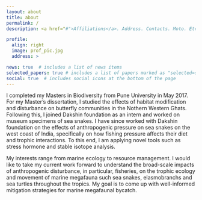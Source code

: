 ```yaml
---
layout: about
title: about
permalink: /
description: <a href="#">Affiliations</a>. Address. Contacts. Moto. Etc.

profile:
  align: right
  image: prof_pic.jpg
  address: >

news: true  # includes a list of news items
selected_papers: true # includes a list of papers marked as "selected={true}"
social: true  # includes social icons at the bottom of the page
---
```




I completed my Masters in Biodiversity from Pune University in May 2017. For my Master’s dissertation, I studied the effects of habitat modification and disturbance on butterfly communities in the Nothern Western Ghats. Following this, I joined Dakshin foundation as an intern and worked on museum specimens of sea snakes. I have since worked with Dakshin foundation on the effects of anthropogenic pressure on sea snakes on the west coast of India, specifically on how fishing pressure affects their diet and trophic interactions. To this end, I am applying novel tools such as stress hormone and stable isotope analysis.

My interests range from marine ecology to resource management. I would like to take my current work forward to understand the broad-scale impacts of anthropogenic disturbance, in particular, fisheries, on the trophic ecology and movement of marine megafauna such sea snakes, elasmobranchs and sea turtles throughout the tropics. My goal is to come up with well-informed mitigation strategies for marine megafaunal bycatch.


